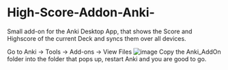 # High-Score-Addon-Anki-
Small add-on for the Anki Desktop App, that shows the Score and Highscore of the current Deck and syncs them over all devices.

Go to Anki -> Tools -> Add-ons -> View Files
![image](https://github.com/lucabzt/High-Score-Addon-Anki-/assets/141845727/056ef831-4189-4235-ab33-c95baf7fe458)
Copy the Anki_AddOn folder into the folder that pops up, restart Anki and you are good to go.
